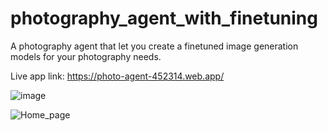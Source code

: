 # photography_agent_with_finetuning
A photography agent that let you create a finetuned image generation models for your photography needs.

Live app link: https://photo-agent-452314.web.app/

![image](https://github.com/user-attachments/assets/b0cf66b3-e6b4-4951-a325-ae8d06123993)


![Home_page](https://github.com/user-attachments/assets/744939d4-e818-4fb2-b48e-6d4ab48e94ac)
